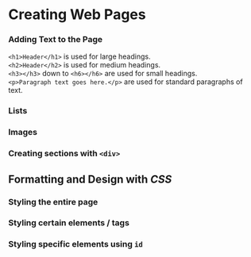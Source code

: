 # Creating Web Pages

### Adding Text to the Page

`<h1>Header</h1>` is used for large headings.  
`<h2>Header</h2>` is used for medium headings.  
`<h3></h3>` down to `<h6></h6>` are used for small headings.  
`<p>Paragraph text goes here.</p>` are used for standard paragraphs of text.  

### Lists

### Images

### Creating sections with `<div>`

## Formatting and Design with *CSS*

### Styling the entire page

### Styling certain elements / tags

### Styling specific elements using `id`
